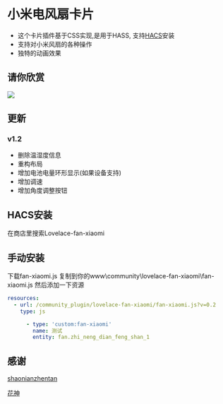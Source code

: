 <!--
 * @Author        : fineemb
 * @Github        : https://github.com/fineemb
 * @Description   : 
 * @Date          : 2019-10-13 17:46:58
 * @LastEditors   : fineemb
 * @LastEditTime  : 2020-05-29 23:45:57
 -->
# 小米电风扇卡片
+  这个卡片插件基于CSS实现,是用于HASS, 支持[HACS](https://github.com/custom-components/hacs)安装
+  支持对小米风扇的各种操作
+  独特的动画效果
## 请你欣赏
![](0529.gif)
## 更新
### v1.2
 - 删除温湿度信息
 - 重构布局
 - 增加电池电量环形显示(如果设备支持)
 - 增加调速
 - 增加角度调整按钮
 
## HACS安装
在商店里搜索Lovelace-fan-xiaomi
## 手动安装
下载fan-xiaomi.js 复制到你的www\community\lovelace-fan-xiaomi\fan-xiaomi.js
然后添加一下资源
``` yaml
resources:
  - url: /community_plugin/lovelace-fan-xiaomi/fan-xiaomi.js?v=0.2
    type: js
```
``` yaml
      - type: 'custom:fan-xiaomi'
        name: 测试
        entity: fan.zhi_neng_dian_feng_shan_1
```

## 感谢
[shaonianzhentan](https://github.com/shaonianzhentan/) 

[花神](https://github.com/yaming116)
